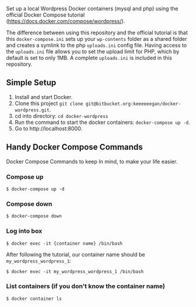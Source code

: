 Set up a local Wordpress Docker containers (mysql and php) using the official Docker Compose tutorial (https://docs.docker.com/compose/wordpress/).

The difference between using this repository and the official tutorial is that this `docker-compose.ini` sets up your `wp-contents` folder as a shared folder and creates a symlink to the php `uploads.ini` config file. Having access to the `uploads.ini` file allows you to set the upload limit for PHP, which by default is set to only 1MB. A complete `uploads.ini` is included in this repository.

## Simple Setup

1. Install and start Docker.
2. Clone this project `git clone git@bitbucket.org:keeeeeegan/docker-wordpress.git`.
3. cd into directory: `cd docker-wordpress`
4. Run the command to start the docker containers: `docker-compose up -d`.
5. Go to http://localhost:8000.

## Handy Docker Compose Commands

Docker Compose Commands to keep In mind, to make your life easier.

### Compose up
`$ docker-compose up -d`

### Compose down
`$ docker-compose down`

### Log into box
`$ docker exec -it {container name} /bin/bash`

After following the tutorial, our container name should be `my_wordpress_wordpress_1`:

`$ docker exec -it my_wordpress_wordpress_1 /bin/bash`

### List containers (if you don't know the container name)
`$ docker container ls`
